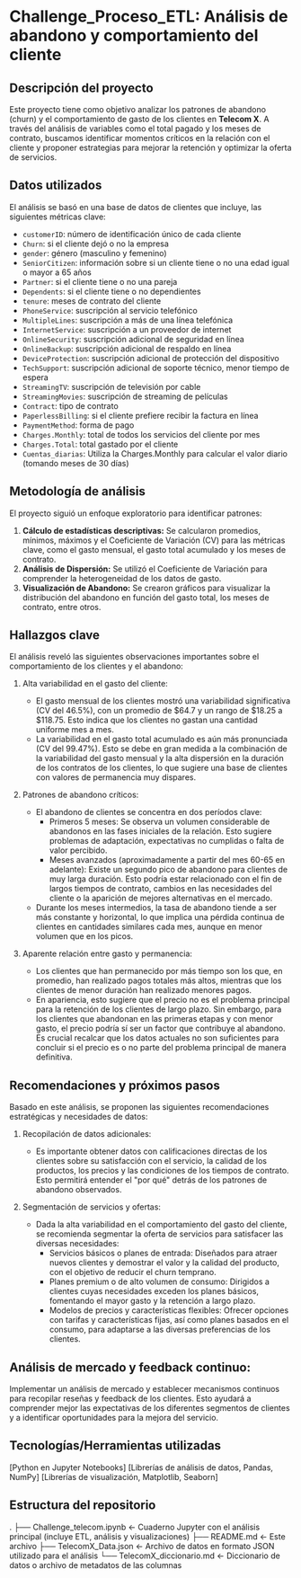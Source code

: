 # Challenge_Proceso_ETL: Análisis de abandono y comportamiento del cliente
## Descripción del proyecto
Este proyecto tiene como objetivo analizar los patrones de abandono (churn) y el comportamiento de gasto de los clientes en **Telecom X**. A través del análisis de variables como el total pagado y los meses de contrato, buscamos identificar momentos críticos en la relación con el cliente y proponer estrategias para mejorar la retención y optimizar la oferta de servicios.

## Datos utilizados
El análisis se basó en una base de datos de clientes que incluye, las siguientes métricas clave:
- `customerID`: número de identificación único de cada cliente
- `Churn`: si el cliente dejó o no la empresa
- `gender`: género (masculino y femenino)
- `SeniorCitizen`: información sobre si un cliente tiene o no una edad igual o mayor a 65 años
- `Partner`: si el cliente tiene o no una pareja
- `Dependents`: si el cliente tiene o no dependientes
- `tenure`: meses de contrato del cliente
- `PhoneService`: suscripción al servicio telefónico
- `MultipleLines`: suscripción a más de una línea telefónica
- `InternetService`: suscripción a un proveedor de internet
- `OnlineSecurity`: suscripción adicional de seguridad en línea
- `OnlineBackup`: suscripción adicional de respaldo en línea
- `DeviceProtection`: suscripción adicional de protección del dispositivo
- `TechSupport`: suscripción adicional de soporte técnico, menor tiempo de espera
- `StreamingTV`: suscripción de televisión por cable
- `StreamingMovies`: suscripción de streaming de películas
- `Contract`: tipo de contrato
- `PaperlessBilling`: si el cliente prefiere recibir la factura en línea
- `PaymentMethod`: forma de pago
- `Charges.Monthly`: total de todos los servicios del cliente por mes
- `Charges.Total`: total gastado por el cliente
- `Cuentas_diarias`: Utiliza la Charges.Monthly para calcular el valor diario (tomando meses de 30 días)

## Metodología de análisis
El proyecto siguió un enfoque exploratorio para identificar patrones:

1. **Cálculo de estadísticas descriptivas:** Se calcularon promedios, mínimos, máximos y el Coeficiente de Variación (CV) para las métricas clave, como el gasto mensual, el gasto total acumulado y los meses de contrato.
2. **Análisis de Dispersión:** Se utilizó el Coeficiente de Variación para comprender la heterogeneidad de los datos de gasto.
3. **Visualización de Abandono:** Se crearon gráficos para visualizar la distribución del abandono en función del gasto total, los meses de contrato, entre otros.

## Hallazgos clave
El análisis reveló las siguientes observaciones importantes sobre el comportamiento de los clientes y el abandono:

1. Alta variabilidad en el gasto del cliente: 
    * El gasto mensual de los clientes mostró una variabilidad significativa (CV del 46.5%), con un promedio de $64.7 y un rango de $18.25 a $118.75. Esto indica que los clientes no gastan una cantidad uniforme mes a mes.
    * La variabilidad en el gasto total acumulado es aún más pronunciada (CV del 99.47%). Esto se debe en gran medida a la combinación de la variabilidad del gasto mensual y la alta dispersión en la duración de los contratos de los clientes, lo que sugiere una base de clientes con valores de permanencia muy dispares.

2. Patrones de abandono críticos:
    * El abandono de clientes se concentra en dos períodos clave:
        * Primeros 5 meses: Se observa un volumen considerable de abandonos en las fases iniciales de la relación. Esto sugiere problemas de adaptación, expectativas no cumplidas o falta de valor percibido.
        * Meses avanzados (aproximadamente a partir del mes 60-65 en adelante): Existe un segundo pico de abandono para clientes de muy larga duración. Esto podría estar relacionado con el fin de largos tiempos de contrato, cambios en las necesidades del cliente o la aparición de mejores alternativas en el mercado.
    * Durante los meses intermedios, la tasa de abandono tiende a ser más constante y horizontal, lo que implica una pérdida continua de clientes en cantidades similares cada mes, aunque en menor volumen que en los picos.

3. Aparente relación entre gasto y permanencia:
    * Los clientes que han permanecido por más tiempo son los que, en promedio, han realizado pagos totales más altos, mientras que los clientes de menor duración han realizado menores pagos.
    * En apariencia, esto sugiere que el precio no es el problema principal para la retención de los clientes de largo plazo. Sin embargo, para los clientes que abandonan en las primeras etapas y con menor gasto, el precio podría sí ser un factor que contribuye al abandono. Es crucial recalcar que los datos actuales no son suficientes para concluir si el precio es o no parte del problema principal de manera definitiva.

## Recomendaciones y próximos pasos
Basado en este análisis, se proponen las siguientes recomendaciones estratégicas y necesidades de datos:

1. Recopilación de datos adicionales:
    * Es importante obtener datos con calificaciones directas de los clientes sobre su satisfacción con el servicio, la calidad de los productos, los precios y las condiciones de los tiempos de contrato. Esto permitirá entender el "por qué" detrás de los patrones de abandono observados.

2. Segmentación de servicios y ofertas:
    * Dada la alta variabilidad en el comportamiento del gasto del cliente, se recomienda segmentar la oferta de servicios para satisfacer las diversas necesidades:
        * Servicios básicos o planes de entrada: Diseñados para atraer nuevos clientes y demostrar el valor y la calidad del producto, con el objetivo de reducir el churn temprano.
        * Planes premium o de alto volumen de consumo: Dirigidos a clientes cuyas necesidades exceden los planes básicos, fomentando el mayor gasto y la retención a largo plazo.
        * Modelos de precios y características flexibles: Ofrecer opciones con tarifas y características fijas, así como planes basados en el consumo, para adaptarse a las diversas preferencias de los clientes.

## Análisis de mercado y feedback continuo:
Implementar un análisis de mercado y establecer mecanismos continuos para recopilar reseñas y feedback de los clientes. Esto ayudará a comprender mejor las expectativas de los diferentes segmentos de clientes y a identificar oportunidades para la mejora del servicio.

## Tecnologías/Herramientas utilizadas
[Python en Jupyter Notebooks]
[Librerías de análisis de datos, Pandas, NumPy]
[Librerías de visualización, Matplotlib, Seaborn]

## Estructura del repositorio
.
├── Challenge_telecom.ipynb    <- Cuaderno Jupyter con el análisis principal (incluye ETL, análisis y visualizaciones)
├── README.md                  <- Este archivo
├── TelecomX_Data.json         <- Archivo de datos en formato JSON utilizado para el análisis
└── TelecomX_diccionario.md    <- Diccionario de datos o archivo de metadatos de las columnas